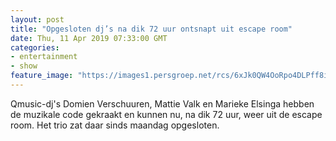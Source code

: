 ```yaml
---
layout: post
title: "Opgesloten dj’s na dik 72 uur ontsnapt uit escape room"
date: Thu, 11 Apr 2019 07:33:00 GMT
categories: 
- entertainment 
- show 
feature_image: "https://images1.persgroep.net/rcs/6xJk0QW4OoRpo4DLPff8iGFOyEo/diocontent/145292581/_fitwidth/400/?appId=21791a8992982cd8da851550a453bd7f&quality=0.7"
---
```


Qmusic-dj's Domien Verschuuren, Mattie Valk en Marieke Elsinga hebben de muzikale code gekraakt en kunnen nu, na dik 72 uur, weer uit de escape room. Het trio zat daar sinds maandag opgesloten.
